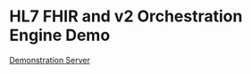 # HL7 FHIR and v2 Orchestration Engine Demo 

[Demonstration Server](http://lb-hl7-tie-1794188809.eu-west-2.elb.amazonaws.com)
